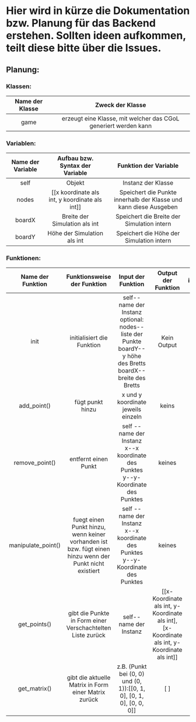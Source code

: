 # Hier wird in kürze die Dokumentation bzw. Planung für das Backend erstehen. Sollten ideen aufkommen, teilt diese bitte über die Issues.
## Planung:
### Klassen:
|Name der Klasse|Zweck der Klasse|
|:-------------:|:--------------:|
|game|erzeugt eine Klasse, mit welcher das CGoL generiert werden kann|
### Variablen:
|Name der Variable|Aufbau bzw. Syntax der Variable|Funktion der Variable|
|:---------------:|:-----------------------------:|:-------------------:|
|self|Objekt|Instanz der Klasse|
|nodes|[[x koordinate als int, y koordinate als int]]|Speichert die Punkte innerhalb der Klasse und kann diese Ausgeben|
|boardX|Breite der Simulation als int|Speichert die Breite der Simulation intern|
|boardY|Höhe der Simulation als int|Speichert die Höhe der Simulation intern|
### Funktionen:
|Name der Funktion|Funktionsweise der Funktion|Input der Funktion|Output der Funktion|implementiert|
|:---------------:|:-------------------------:|:----------------:|:-----------------:|:-----------:|
|init|initialisiert die Funktion |self--name der Instanz<br />optional:<br />nodes--liste der Punkte<br />boardY--y höhe des Bretts<br />boardX--breite des Bretts|Kein Output|[x]|
|add_point()| fügt punkt hinzu| x und y koordinate jeweils einzeln|keins|[x]|
|remove_point()|entfernt einen Punkt| self --name der Instanz<br /> x--x koordinate des Punktes<br />y--y-Koordinate des Punktes|keines|<ul><li>[x]</li></ul>|
|manipulate_point()|fuegt einen Punkt hinzu, wenn keiner vorhanden ist bzw. fügt einen hinzu wenn der Punkt nicht existiert|self --name der Instanz<br /> x--x koordinate des Punktes<br />y--y-Koordinate des Punktes|keines|[x]|
|get_points()|gibt die Punkte in Form einer Verschachtelten Liste zurück| self--name der Instanz|[[x-Koordinate als int, y-Koordinate als int], [x-Koordinate als int, y-Koordinate als int]]|[x]|
|get_matrix()|gibt die aktuelle Matrix in Form einer Matrix zurück| z.B. (Punkt bei (0, 0) und (0, 1)):[[0, 1, 0], [0, 1, 0], [0, 0, 0]]|[ ]|
